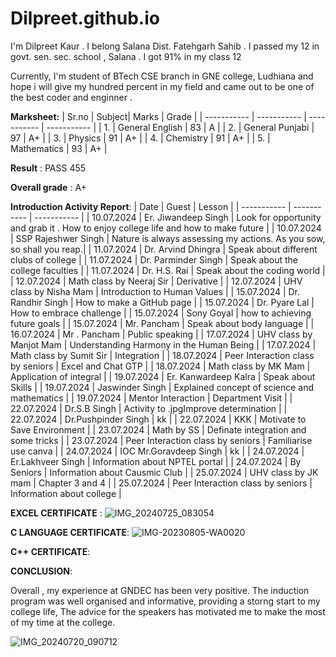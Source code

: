 
# Dilpreet.github.io
I'm Dilpreet Kaur . I belong Salana Dist. Fatehgarh Sahib . I passed my 12 in govt. sen. sec. school , Salana . I got 91% in my class 12  

Currently, I'm student of BTech CSE branch in GNE college, Ludhiana and hope i will give my hundred percent in my field and came out to be one of the best coder and enginner .

**Marksheet:** 
| Sr.no | Subject| Marks | Grade |
| ----------- | ----------- | ----------- | ----------- |
| 1. | General English | 83 | A |
| 2. | General Punjabi | 97 | A+ |
| 3. | Physics | 91 | A+ |
| 4. | Chemistry | 91 | A+ |
| 5. | Mathematics | 93 | A+ |

**Result** : PASS 455 

**Overall grade** : A+

**Introduction Activity Report**: 
| Date | Guest | Lesson  |
| ----------- | ----------- | ----------- |
| 10.07.2024 | Er. Jiwandeep Singh | Look for opportunity and grab it . How to enjoy college life and how to make future  |
| 10.07.2024 | SSP Rajeshwer Singh | Nature is always assessing my actions. As you sow, so shall you reap.|
| 11.07.2024 | Dr. Arvind Dhingra | Speak about different clubs of college |
| 11.07.2024 | Dr. Parminder Singh | Speak about the college faculties |
| 11.07.2024 | Dr. H.S. Rai | Speak about the coding world |
| 12.07.2024 | Math class by Neeraj Sir | Derivative |
| 12.07.2024 | UHV class by Nisha Mam | Introduction to Human Values  | 
| 15.07.2024 | Dr. Randhir Singh | How to make a GitHub page | 
| 15.07.2024 | Dr. Pyare Lal | How to embrace challenge |
| 15.07.2024 | Sony Goyal | how to achieving future goals |
| 15.07.2024 | Mr. Pancham | Speak about body language |
| 16.07.2024 | Mr . Pancham | Public speaking |
| 17.07.2024 | UHV class by Manjot Mam | Understanding Harmony in the Human Being |
| 17.07.2024 | Math class by Sumit Sir | Integration | 
| 18.07.2024 | Peer Interaction class by seniors | Excel and Chat GTP |
| 18.07.2024 | Math class by MK Mam | Application of integral |
| 19.07.2024 | Er. Kanwardeep Kalra | Speak about Skills | 
| 19.07.2024 | Jaswinder Singh | Explained concept of  science and mathematics | 
| 19.07.2024 | Mentor Interaction | Department Visit | 
| 22.07.2024 | Dr.S.B Singh | Activity to .jpgImprove determination | 
| 22.07.2024 | Dr.Pushpinder Singh | kk | 
| 22.07.2024 | KKK | Motivate  to Save Environment | 
| 23.07.2024 | Math by SS | Definate integration and some tricks | 
| 23.07.2024 | Peer Interaction class by seniors | Familiarise use canva | 
| 24.07.2024 | IOC Mr.Goravdeep Singh | kk | 
| 24.07.2024 | Er.Lakhveer Singh | Information about NPTEL portal | 
| 24.07.2024 | By Seniors | Information about Causmic Club | 
| 25.07.2024 | UHV class by JK mam | Chapter 3 and 4 | 
| 25.07.2024 | Peer Interaction class by seniors | Information about college | 

**EXCEL CERTIFICATE** :
![IMG_20240725_083054](https://github.com/user-attachments/assets/d12dcb0c-07c6-4bd3-ba0d-69c5298ce9bb)


**C LANGUAGE CERTIFICATE**:
![IMG-20230805-WA0020](https://github.com/user-attachments/assets/c0adc286-e442-4e12-b3b7-9148d656145e)

**C++ CERTIFICATE**:

**CONCLUSION**:

Overall , my experience at GNDEC has been very positive. The induction program was well organised and informative, providing a storng start to my college life, The advice for the speakers has motivated me to make the most of my time at the college.

![IMG_20240720_090712](https://github.com/user-attachments/assets/52091576-93a2-4d2b-a366-6ce15e733a99)
